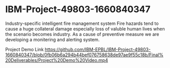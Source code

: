 # IBM-Project-49803-1660840347
Industry-specific intelligent fire management system
Fire hazards tend to cause a huge collateral damage especially loss of valuble human lives when the scenario becomes industry.
As a cause of preventive measure we are developing a monitering and alerting system.

Project Demo Link
https://github.com/IBM-EPBL/IBM-Project-49803-1660840347/blob/0fb06b6a294b44bef076758638de97ae9f55c18b/Final%20Deliverables/Project%20Demo%20Video.mp4
